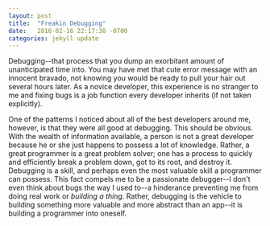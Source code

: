 ```yaml
---
layout: post
title:  "Freakin Debugging"
date:   2016-02-16 22:17:38 -0700
categories: jekyll update
---
```


Debugging--that process that you dump an exorbitant amount of unanticipated time into. You may have met that cute error message with an innocent bravado, not knowing you would be ready to pull your hair out several hours later. As a novice developer, this experience is no stranger to me and fixing bugs is a job function every developer inherits (if not taken explicitly).

One of the patterns I noticed about all of the best developers around me, however, is that they were all good at debugging. This should be obvious. With the wealth of information available, a person is not a great developer because he or she just happens to possess a lot of knowledge. Rather, a great programmer is a great problem solver; one has a process to quickly and efficiently break a problem down, got to its root, and destroy it. Debugging is a skill, and perhaps even the most valuable skill a programmer can possess. This fact compels me to be a passionate debugger--I don't even think about bugs the way I used to--a hinderance preventing me from doing real work or *building a thing*. Rather, debugging is the vehicle to building something more valuable and more abstract than an app--it is building a programmer into oneself. 
